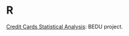 # R
[Credit Cards Statistical Analysis](https://github.com/MCDC172/DS-Journey/tree/main/R/Bank): BEDU project.
